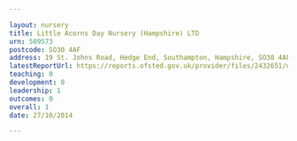 ```yaml
---

layout: nursery
title: Little Acorns Day Nursery (Hampshire) LTD
urn: 509573
postcode: SO30 4AF
address: 19 St. Johns Road, Hedge End, Southampton, Hampshire, SO30 4AF
latestReportUrl: https://reports.ofsted.gov.uk/provider/files/2432651/urn/509573.pdf
teaching: 0
development: 0
leadership: 1
outcomes: 0
overall: 1
date: 27/10/2014

---
```

